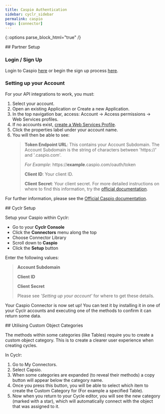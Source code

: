 ```yaml
---
title: Caspio Authentication
sidebar: cyclr_sidebar
permalink: caspio
tags: [connector]
---
```

{::options parse_block_html="true" /}
<section class="card">
## Partner Setup

### Login / Sign Up

Login to Caspio [here](https://id.caspio.com/) or begin the sign up process [here](https://www.caspio.com/).

### Setting up your Account

For your API integrations to work, you must:

1. Select your account.
2. Open an existing Application or Create a new Application.
3. In the top navigation bar, access: Account -> Access permissions -> Web Services profiles.
4. If no accounts exist, [create a Web Services Profile](https://howto.caspio.com/web-services-api/creating-a-web-services-api-profile/).
5. Click the properties label under your account name.
6. You will then be able to see:
   > **Token Endpoint URL**: This contains your Account Subdomain. The Account Subdomain is the string of characters between 'https://' and '.caspio.com'.
   >
   > _For Example_: https://__example__.caspio.com/oauth/token
   >
   > **Client ID**: Your client ID.
   >
   > **Client Secret**: Your client secret.
   > For more detailed instructions on where to find this information, try the [official documentation](https://howto.caspio.com/web-services-api/rest-api/authenticating-rest/).

For further information, please see the [Official Caspio documentation](https://howto.caspio.com/).


</section>
<section class="card">
## Cyclr Setup

Setup your Caspio within Cyclr:

- Go to your **Cyclr Console**
- Click the **Connectors** menu along the top
- Choose Connector Library
- Scroll down to **Caspio**
- Click the **Setup** button

Enter the following values:

> **Account Subdomain**
>
> **Client ID**
>
> **Client Secret**
>
> Please see _'Setting up your account'_ for where to get these details.

Your Caspio Connector is now set up! You can test it by installing it in one of your Cyclr accounts and executing one of the methods to confirm it can return some data.


</section>
<section class="card">
## Utilising Custom Object Categories

The methods within some categories (like Tables) require you to create a custom object category. This is to create a clearer user experience when creating cycles.

In Cyclr:

1. Go to My Connectors.
2. Select Capsio.
3. When some categories are expanded (to reveal their methods) a copy button will appear below the category name.
4. Once you press this button, you will be able to select which item to create the Custom Category for (For example a specified Table).
5. Now when you return to your Cycle editor, you will see the new category (marked with a star), which will automatically connect with the object that was assigned to it.

</section>
